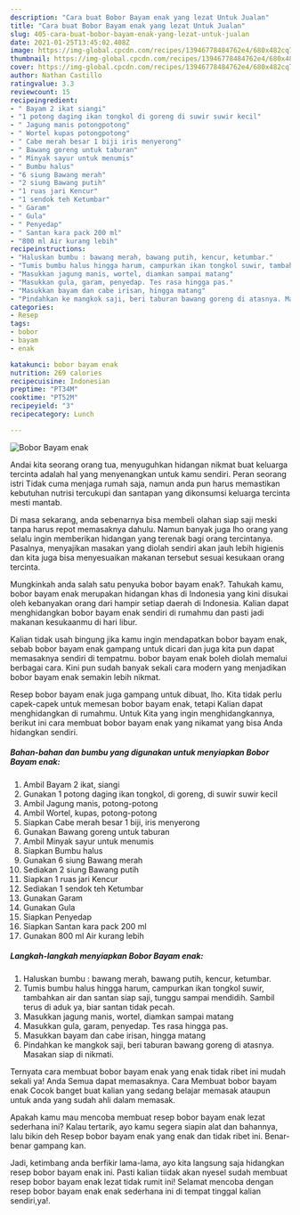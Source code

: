 ```yaml
---
description: "Cara buat Bobor Bayam enak yang lezat Untuk Jualan"
title: "Cara buat Bobor Bayam enak yang lezat Untuk Jualan"
slug: 405-cara-buat-bobor-bayam-enak-yang-lezat-untuk-jualan
date: 2021-01-25T13:45:02.408Z
image: https://img-global.cpcdn.com/recipes/13946778484762e4/680x482cq70/bobor-bayam-enak-foto-resep-utama.jpg
thumbnail: https://img-global.cpcdn.com/recipes/13946778484762e4/680x482cq70/bobor-bayam-enak-foto-resep-utama.jpg
cover: https://img-global.cpcdn.com/recipes/13946778484762e4/680x482cq70/bobor-bayam-enak-foto-resep-utama.jpg
author: Nathan Castillo
ratingvalue: 3.3
reviewcount: 15
recipeingredient:
- " Bayam 2 ikat siangi"
- "1 potong daging ikan tongkol di goreng di suwir suwir kecil"
- " Jagung manis potongpotong"
- " Wortel kupas potongpotong"
- " Cabe merah besar 1 biji iris menyerong"
- " Bawang goreng untuk taburan"
- " Minyak sayur untuk menumis"
- " Bumbu halus"
- "6 siung Bawang merah"
- "2 siung Bawang putih"
- "1 ruas jari Kencur"
- "1 sendok teh Ketumbar"
- " Garam"
- " Gula"
- " Penyedap"
- " Santan kara pack 200 ml"
- "800 ml Air kurang lebih"
recipeinstructions:
- "Haluskan bumbu : bawang merah, bawang putih, kencur, ketumbar."
- "Tumis bumbu halus hingga harum, campurkan ikan tongkol suwir, tambahkan air dan santan siap saji, tunggu sampai mendidih. Sambil terus di aduk ya, biar santan tidak pecah."
- "Masukkan jagung manis, wortel, diamkan sampai matang"
- "Masukkan gula, garam, penyedap. Tes rasa hingga pas."
- "Masukkan bayam dan cabe irisan, hingga matang"
- "Pindahkan ke mangkok saji, beri taburan bawang goreng di atasnya. Masakan siap di nikmati."
categories:
- Resep
tags:
- bobor
- bayam
- enak

katakunci: bobor bayam enak 
nutrition: 269 calories
recipecuisine: Indonesian
preptime: "PT34M"
cooktime: "PT52M"
recipeyield: "3"
recipecategory: Lunch

---
```



![Bobor Bayam enak](https://img-global.cpcdn.com/recipes/13946778484762e4/680x482cq70/bobor-bayam-enak-foto-resep-utama.jpg)

Andai kita seorang orang tua, menyuguhkan hidangan nikmat buat keluarga tercinta adalah hal yang menyenangkan untuk kamu sendiri. Peran seorang istri Tidak cuma menjaga rumah saja, namun anda pun harus memastikan kebutuhan nutrisi tercukupi dan santapan yang dikonsumsi keluarga tercinta mesti mantab.

Di masa  sekarang, anda sebenarnya bisa membeli olahan siap saji meski tanpa harus repot memasaknya dahulu. Namun banyak juga lho orang yang selalu ingin memberikan hidangan yang terenak bagi orang tercintanya. Pasalnya, menyajikan masakan yang diolah sendiri akan jauh lebih higienis dan kita juga bisa menyesuaikan makanan tersebut sesuai kesukaan orang tercinta. 



Mungkinkah anda salah satu penyuka bobor bayam enak?. Tahukah kamu, bobor bayam enak merupakan hidangan khas di Indonesia yang kini disukai oleh kebanyakan orang dari hampir setiap daerah di Indonesia. Kalian dapat menghidangkan bobor bayam enak sendiri di rumahmu dan pasti jadi makanan kesukaanmu di hari libur.

Kalian tidak usah bingung jika kamu ingin mendapatkan bobor bayam enak, sebab bobor bayam enak gampang untuk dicari dan juga kita pun dapat memasaknya sendiri di tempatmu. bobor bayam enak boleh diolah memalui berbagai cara. Kini pun sudah banyak sekali cara modern yang menjadikan bobor bayam enak semakin lebih nikmat.

Resep bobor bayam enak juga gampang untuk dibuat, lho. Kita tidak perlu capek-capek untuk memesan bobor bayam enak, tetapi Kalian dapat menghidangkan di rumahmu. Untuk Kita yang ingin menghidangkannya, berikut ini cara membuat bobor bayam enak yang nikamat yang bisa Anda hidangkan sendiri.

<!--inarticleads1-->

##### Bahan-bahan dan bumbu yang digunakan untuk menyiapkan Bobor Bayam enak:

1. Ambil  Bayam 2 ikat, siangi
1. Gunakan 1 potong daging ikan tongkol, di goreng, di suwir suwir kecil
1. Ambil  Jagung manis, potong-potong
1. Ambil  Wortel, kupas, potong-potong
1. Siapkan  Cabe merah besar 1 biji, iris menyerong
1. Gunakan  Bawang goreng untuk taburan
1. Ambil  Minyak sayur untuk menumis
1. Siapkan  Bumbu halus
1. Gunakan 6 siung Bawang merah
1. Sediakan 2 siung Bawang putih
1. Siapkan 1 ruas jari Kencur
1. Sediakan 1 sendok teh Ketumbar
1. Gunakan  Garam
1. Gunakan  Gula
1. Siapkan  Penyedap
1. Siapkan  Santan kara pack 200 ml
1. Gunakan 800 ml Air kurang lebih




<!--inarticleads2-->

##### Langkah-langkah menyiapkan Bobor Bayam enak:

1. Haluskan bumbu : bawang merah, bawang putih, kencur, ketumbar.
1. Tumis bumbu halus hingga harum, campurkan ikan tongkol suwir, tambahkan air dan santan siap saji, tunggu sampai mendidih. Sambil terus di aduk ya, biar santan tidak pecah.
1. Masukkan jagung manis, wortel, diamkan sampai matang
1. Masukkan gula, garam, penyedap. Tes rasa hingga pas.
1. Masukkan bayam dan cabe irisan, hingga matang
1. Pindahkan ke mangkok saji, beri taburan bawang goreng di atasnya. Masakan siap di nikmati.




Ternyata cara membuat bobor bayam enak yang enak tidak ribet ini mudah sekali ya! Anda Semua dapat memasaknya. Cara Membuat bobor bayam enak Cocok banget buat kalian yang sedang belajar memasak ataupun untuk anda yang sudah ahli dalam memasak.

Apakah kamu mau mencoba membuat resep bobor bayam enak lezat sederhana ini? Kalau tertarik, ayo kamu segera siapin alat dan bahannya, lalu bikin deh Resep bobor bayam enak yang enak dan tidak ribet ini. Benar-benar gampang kan. 

Jadi, ketimbang anda berfikir lama-lama, ayo kita langsung saja hidangkan resep bobor bayam enak ini. Pasti kalian tiidak akan nyesel sudah membuat resep bobor bayam enak lezat tidak rumit ini! Selamat mencoba dengan resep bobor bayam enak enak sederhana ini di tempat tinggal kalian sendiri,ya!.

